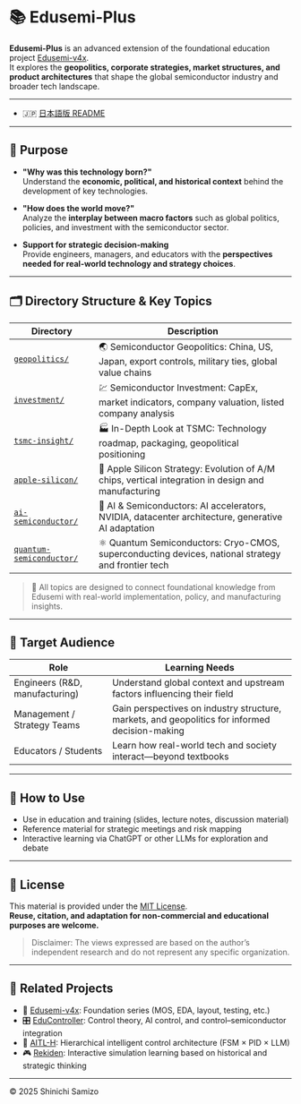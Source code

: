 # 📚 Edusemi-Plus

**Edusemi-Plus** is an advanced extension of the foundational education project [Edusemi-v4x](https://github.com/Samizo-AITL/Edusemi-v4x).  
It explores the **geopolitics, corporate strategies, market structures, and product architectures** that shape the global semiconductor industry and broader tech landscape.

---

- 🇯🇵 [日本語版 README](./README.md)  

---

## 🎯 Purpose

- **"Why was this technology born?"**  
  Understand the **economic, political, and historical context** behind the development of key technologies.

- **"How does the world move?"**  
  Analyze the **interplay between macro factors** such as global politics, policies, and investment with the semiconductor sector.

- **Support for strategic decision-making**  
  Provide engineers, managers, and educators with the **perspectives needed for real-world technology and strategy choices**.

---

## 🗂 Directory Structure & Key Topics

| Directory                           | Description |
|-------------------------------------|-------------|
| [`geopolitics/`](./geopolitics/)               | 🌏 Semiconductor Geopolitics: China, US, Japan, export controls, military ties, global value chains |
| [`investment/`](./investment/)                | 💹 Semiconductor Investment: CapEx, market indicators, company valuation, listed company analysis |
| [`tsmc-insight/`](./tsmc-insight/)            | 🏭 In-Depth Look at TSMC: Technology roadmap, packaging, geopolitical positioning |
| [`apple-silicon/`](./apple-silicon/)          | 🍎 Apple Silicon Strategy: Evolution of A/M chips, vertical integration in design and manufacturing |
| [`ai-semiconductor/`](./ai-semiconductor/)    | 🧠 AI & Semiconductors: AI accelerators, NVIDIA, datacenter architecture, generative AI adaptation |
| [`quantum-semiconductor/`](./quantum-semiconductor/) | ⚛️ Quantum Semiconductors: Cryo-CMOS, superconducting devices, national strategy and frontier tech |

> 📌 All topics are designed to connect foundational knowledge from Edusemi with real-world implementation, policy, and manufacturing insights.

---

## 👥 Target Audience

| Role                       | Learning Needs |
|----------------------------|----------------|
| Engineers (R&D, manufacturing) | Understand global context and upstream factors influencing their field |
| Management / Strategy Teams     | Gain perspectives on industry structure, markets, and geopolitics for informed decision-making |
| Educators / Students            | Learn how real-world tech and society interact—beyond textbooks |

---

## 🧩 How to Use

- Use in education and training (slides, lecture notes, discussion material)  
- Reference material for strategic meetings and risk mapping  
- Interactive learning via ChatGPT or other LLMs for exploration and debate

---

## 📄 License

This material is provided under the [MIT License](https://opensource.org/licenses/MIT).  
**Reuse, citation, and adaptation for non-commercial and educational purposes are welcome.**  
> Disclaimer: The views expressed are based on the author’s independent research and do not represent any specific organization.

---

## 🔗 Related Projects

- 🧠 [Edusemi-v4x](https://github.com/Samizo-AITL/Edusemi-v4x): Foundation series (MOS, EDA, layout, testing, etc.)
- 🎛️ [EduController](https://github.com/Samizo-AITL/EduController): Control theory, AI control, and control–semiconductor integration
- 🤖 [AITL-H](https://github.com/Samizo-AITL/AITL-H): Hierarchical intelligent control architecture (FSM × PID × LLM)
- 🎮 [Rekiden](https://github.com/Samizo-AITL/Rekiden): Interactive simulation learning based on historical and strategic thinking

---

© 2025 Shinichi Samizo

